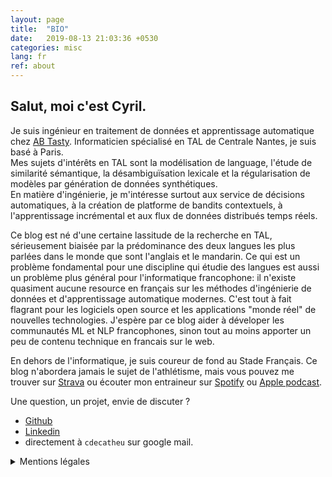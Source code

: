 ```yaml
---
layout: page
title:  "BIO"
date:   2019-08-13 21:03:36 +0530
categories: misc 
lang: fr
ref: about
---
```

## Salut, moi c'est Cyril.  

Je suis ingénieur en traitement de données et apprentissage automatique chez [AB Tasty][abtasty]. 
Informaticien spécialisé en TAL de Centrale Nantes, je suis basé à Paris.  
Mes sujets d'intérêts en TAL sont la modélisation de language, l'étude de similarité sémantique, 
la désambiguïsation lexicale et la régularisation de modèles par génération de données synthétiques.     
En matière d'ingénierie, je m'intéresse surtout aux service de décisions automatiques, 
à la création de platforme de bandits contextuels, à l'apprentissage incrémental 
et aux flux de données distribués temps réels. 

Ce blog est né d'une certaine lassitude de la recherche en TAL, sérieusement biaisée 
par la prédominance des deux langues les plus parlées dans le monde que sont l'anglais et le mandarin. 
Ce qui est un problème fondamental pour une discipline qui étudie des langues est aussi un problème 
plus général pour l'informatique francophone: il n'existe quasiment aucune resource en français 
sur les méthodes d'ingénierie de données et d'apprentissage automatique modernes. 
C'est tout à fait flagrant pour les logiciels open source et 
les applications "monde réel" de nouvelles technologies.
J'espère par ce blog aider à déveloper les communautés ML et NLP 
francophones, sinon tout au moins apporter un peu de contenu technique en francais sur le web.          

En dehors de l'informatique, je suis coureur de fond au Stade Français. Ce blog n'abordera jamais 
le sujet de l'athlétisme, mais vous pouvez me trouver sur [Strava][strava] ou écouter 
mon entraineur sur [Spotify][dltc-spoti] ou [Apple podcast][dltc-apple].

Une question, un projet, envie de discuter ?
  - [Github][github] 
  - [Linkedin][linkedin]
  - directement à `cdecatheu` sur google mail. 


<details><summary>Mentions légales</summary>
<p>
### Responsable de traitement  
Le responsable de traitement du site [catheu.tech][catheu] est:
  
    Cyril de Catheu
    19 rue Tiphaine
    75015 Paris, FRANCE

Tel: zero six 84 82 99 08  
Mail: google mail -> cdecatheu

### Hébergement
Le site est hébergé par la société GitHub, Inc.
    
    GitHub, Inc.
    88 Colin P Kelly Jr Street 
    San Francisco, CA 94107 United States
    
La société GitHub, Inc. est joignable à l’adresse legal@support.github.com.  

### Mentions relatives à l’utilisation des cookies
Un cookie est un petit fichier informatique qui permet d’analyser le 
comportement des usagers lors de la visite d’un site internet ou de l’utilisation 
d’un logiciel ou d’une application mobile.

catheu.tech utilise Google Analytics. Il s’agit d’un service d’analyse Web fourni par:

    Google Inc.
    1600 Amphitheatre Parkway
    Mountain View, CA 94043
    USA

Grâce à la certification du bouclier de protection des données UE-États-Unis 
[Privacy Shield][privacy-us], 
Google garantit qu’il suit les réglementations de l’UE en matière de protection des données 
lors du traitement des données aux États-Unis. Le service Google Analytics est utilisé pour 
analyser l’utilisation du site catheu.tech. L’intérêt légitime réside dans l’analyse, l’optimisation 
et le fonctionnement du site [catheu.tech][catheu].

Google propose un module complémentaire de désactivation 
à l'adresse suivante: [https://tools.google.com/dlpage/gaoptout?hl=en][no-ga]. 
Ce module complémentaire peut être installé sur les navigateurs les plus populaires 
et vous offre un contrôle supplémentaire sur les données que Google recueille lorsque vous 
visitez [catheu.tech][catheu].

</p>
</details>

[catheu]:     http://catheu.tech/
[abtasty]:    https://www.abtasty.com/
[linkedin]:   https://www.linkedin.com/in/cyril-de-catheu/
[github]:     https://github.com/cyrilou242
[strava]:     https://www.strava.com/athletes/14548186
[dltc-spoti]: https://open.spotify.com/episode/0GzZoocBsk5BgNc3BshXAS
[dltc-apple]: https://podcasts.apple.com/fr/podcast/dans-la-t%C3%AAte-dun-coureur/id1444365160
[no-ga]:      https://tools.google.com/dlpage/gaoptout?hl=en
[privacy-us]: https://www.privacyshield.gov/participant?id=a2zt000000001L5AAI&status=Active